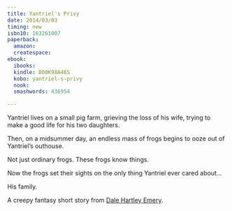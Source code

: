 ```yaml
---
title: Yantriel's Privy
date: 2014/03/03
timing: new
isbn10: 163261007
paperback:
  amazon: 
  createspace: 
ebook:
  ibooks: 
  kindle: B00K98A46S
  kobo: yantriel-s-privy
  nook: 
  smashwords: 436954

---
```


Yantriel lives on a small pig farm,
grieving the loss of his wife,
trying to make a good life for his two daughters.

Then,
on a midsummer day,
an endless mass of frogs begins to ooze out of Yantriel’s outhouse.

Not just ordinary frogs.
These frogs know things.

Now the frogs set their sights
on the only thing Yantriel ever cared about...

His family.

A creepy fantasy short story from
[Dale Hartley Emery](http://dalehartleyemery.com/).

